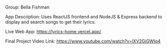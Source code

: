 Group:
Bella Fishman

App Description:
Uses ReactJS frontend and NodeJS & Express backend to display and search songs to get their lyrics.

Live Web App:
https://lyrics-home.vercel.app/

Final Project Video Link:
https://www.youtube.com/watch?v=lXV2GiGWIq4